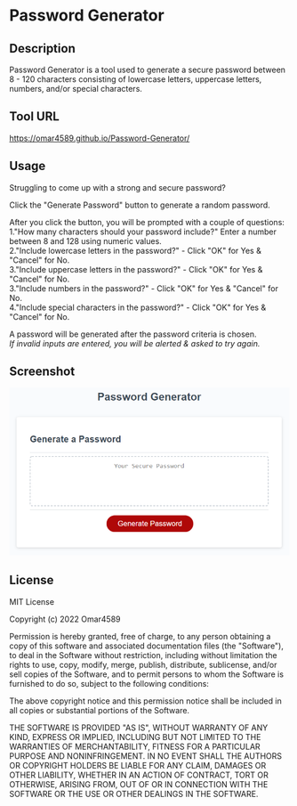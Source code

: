 # Password Generator

## Description

Password Generator is a tool used to generate a secure password between 8 - 120 characters consisting of lowercase letters, uppercase letters, numbers, and/or special characters.

## Tool URL

https://omar4589.github.io/Password-Generator/

## Usage

Struggling to come up with a strong and secure password?

Click the "Generate Password" button to generate a random password.

After you click the button, you will be prompted with a couple of questions:  
 1."How many characters should your password include?" Enter a number between 8 and 128 using numeric values.  
 2."Include lowercase letters in the password?" - Click "OK" for Yes & "Cancel" for No.  
 3."Include uppercase letters in the password?" - Click "OK" for Yes & "Cancel" for No.  
 3."Include numbers in the password?" - Click "OK" for Yes & "Cancel" for No.  
 4."Include special characters in the password?" - Click "OK" for Yes & "Cancel" for No.

A password will be generated after the password criteria is chosen.  
_If invalid inputs are entered, you will be alerted & asked to try again._

## Screenshot

<img src="./assets/password-generator.png">  
    
## License
   
MIT License

Copyright (c) 2022 Omar4589

Permission is hereby granted, free of charge, to any person obtaining a copy
of this software and associated documentation files (the "Software"), to deal
in the Software without restriction, including without limitation the rights
to use, copy, modify, merge, publish, distribute, sublicense, and/or sell
copies of the Software, and to permit persons to whom the Software is
furnished to do so, subject to the following conditions:

The above copyright notice and this permission notice shall be included in all
copies or substantial portions of the Software.

THE SOFTWARE IS PROVIDED "AS IS", WITHOUT WARRANTY OF ANY KIND, EXPRESS OR
IMPLIED, INCLUDING BUT NOT LIMITED TO THE WARRANTIES OF MERCHANTABILITY,
FITNESS FOR A PARTICULAR PURPOSE AND NONINFRINGEMENT. IN NO EVENT SHALL THE
AUTHORS OR COPYRIGHT HOLDERS BE LIABLE FOR ANY CLAIM, DAMAGES OR OTHER
LIABILITY, WHETHER IN AN ACTION OF CONTRACT, TORT OR OTHERWISE, ARISING FROM,
OUT OF OR IN CONNECTION WITH THE SOFTWARE OR THE USE OR OTHER DEALINGS IN THE
SOFTWARE.
